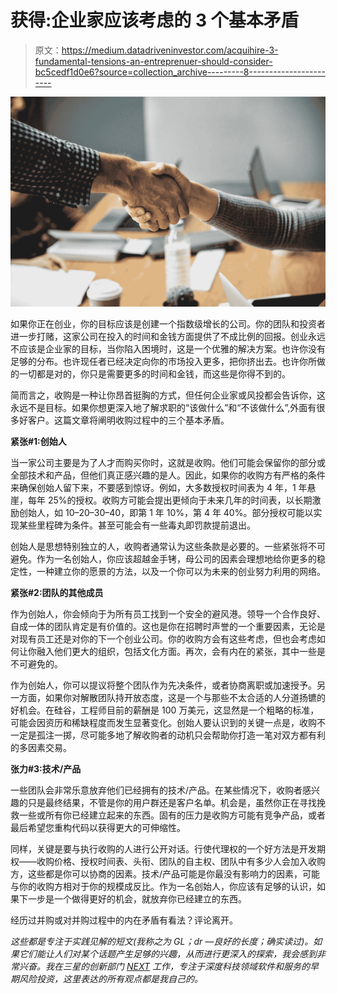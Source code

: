 # 获得:企业家应该考虑的 3 个基本矛盾

> 原文：<https://medium.datadriveninvestor.com/acquihire-3-fundamental-tensions-an-entreprenuer-should-consider-bc5cedf1d0e6?source=collection_archive---------8----------------------->

![](img/e563b920d4f3fc9060e20767240217ae.png)

如果你正在创业，你的目标应该是创建一个指数级增长的公司。你的团队和投资者进一步打赌，这家公司在投入的时间和金钱方面提供了不成比例的回报。创业永远不应该是企业家的目标，当你陷入困境时，这是一个优雅的解决方案。也许你没有足够的分布。也许现任者已经决定向你的市场投入更多，把你挤出去。也许你所做的一切都是对的，你只是需要更多的时间和金钱，而这些是你得不到的。

简而言之，收购是一种让你昂首挺胸的方式，但任何企业家或风投都会告诉你，这永远不是目标。如果你想更深入地了解求职的“该做什么”和“不该做什么”,外面有很多好客户。这篇文章将阐明收购过程中的三个基本矛盾。

**紧张#1:创始人**

当一家公司主要是为了人才而购买你时，这就是收购。他们可能会保留你的部分或全部技术和产品，但他们真正感兴趣的是人。因此，如果你的收购方有严格的条件来确保创始人留下来，不要感到惊讶。例如，大多数授权时间表为 4 年，1 年悬崖，每年 25%的授权。收购方可能会提出更倾向于未来几年的时间表，以长期激励创始人，如 10–20–30–40，即第 1 年 10%，第 4 年 40%。部分授权可能以实现某些里程碑为条件。甚至可能会有一些毒丸即罚款提前退出。

创始人是思想特别独立的人，收购者通常认为这些条款是必要的。一些紧张将不可避免。作为一名创始人，你应该超越金手铐，母公司的因素会理想地给你更多的稳定性，一种建立你的愿景的方法，以及一个你可以为未来的创业努力利用的网络。

**紧张#2:团队的其他成员**

作为创始人，你会倾向于为所有员工找到一个安全的避风港。领导一个合作良好、自成一体的团队肯定是有价值的。这也是你在招聘时声誉的一个重要因素，无论是对现有员工还是对你的下一个创业公司。你的收购方会有这些考虑，但也会考虑如何让你融入他们更大的组织，包括文化方面。再次，会有内在的紧张，其中一些是不可避免的。

作为创始人，你可以提议将整个团队作为先决条件，或者协商离职或加速授予。另一方面，如果你对解散团队持开放态度，这是一个与那些不太合适的人分道扬镳的好机会。在硅谷，工程师目前的薪酬是 100 万美元，这显然是一个粗略的标准，可能会因资历和稀缺程度而发生显著变化。创始人要认识到的关键一点是，收购不一定是孤注一掷，尽可能多地了解收购者的动机只会帮助你打造一笔对双方都有利的多因素交易。

**张力#3:技术/产品**

一些团队会非常乐意放弃他们已经拥有的技术/产品。在某些情况下，收购者感兴趣的只是最终结果，不管是你的用户群还是客户名单。机会是，虽然你正在寻找挽救一些或所有你已经建立起来的东西。固有的压力是收购方可能有竞争产品，或者最后希望您重构代码以获得更大的可伸缩性。

同样，关键是要与执行收购的人进行公开对话。行使代理权的一个好方法是开发期权——收购价格、授权时间表、头衔、团队的自主权、团队中有多少人会加入收购方，这些都是你可以协商的因素。技术/产品可能是你最没有影响力的因素，可能与你的收购方相对于你的规模成反比。作为一名创始人，你应该有足够的认识，如果下一步是一个做得更好的机会，就放弃你已经建立的东西。

经历过并购或对并购过程中的内在矛盾有看法？评论离开。

*这些都是专注于实践见解的短文(我称之为 GL；dr —良好的长度；确实读过)。如果它们能让人们对某个话题产生足够的兴趣，从而进行更深入的探索，我会感到非常兴奋。我在三星的创新部门* [*NEXT*](http://samsungnext.com/) *工作，专注于深度科技领域软件和服务的早期风险投资，这里表达的所有观点都是我自己的。*